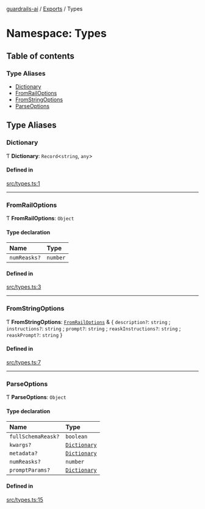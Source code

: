 [guardrails-ai](../README.md) / [Exports](../modules.md) / Types

# Namespace: Types

## Table of contents

### Type Aliases

- [Dictionary](Types.md#dictionary)
- [FromRailOptions](Types.md#fromrailoptions)
- [FromStringOptions](Types.md#fromstringoptions)
- [ParseOptions](Types.md#parseoptions)

## Type Aliases

### Dictionary

Ƭ **Dictionary**: `Record`\<`string`, `any`\>

#### Defined in

[src/types.ts:1](https://github.com/guardrails-ai/guardrails-js/blob/d37ad09/src/types.ts#L1)

___

### FromRailOptions

Ƭ **FromRailOptions**: `Object`

#### Type declaration

| Name | Type |
| :------ | :------ |
| `numReasks?` | `number` |

#### Defined in

[src/types.ts:3](https://github.com/guardrails-ai/guardrails-js/blob/d37ad09/src/types.ts#L3)

___

### FromStringOptions

Ƭ **FromStringOptions**: [`FromRailOptions`](Types.md#fromrailoptions) & \{ `description?`: `string` ; `instructions?`: `string` ; `prompt?`: `string` ; `reaskInstructions?`: `string` ; `reaskPrompt?`: `string`  }

#### Defined in

[src/types.ts:7](https://github.com/guardrails-ai/guardrails-js/blob/d37ad09/src/types.ts#L7)

___

### ParseOptions

Ƭ **ParseOptions**: `Object`

#### Type declaration

| Name | Type |
| :------ | :------ |
| `fullSchemaReask?` | `boolean` |
| `kwargs?` | [`Dictionary`](Types.md#dictionary) |
| `metadata?` | [`Dictionary`](Types.md#dictionary) |
| `numReasks?` | `number` |
| `promptParams?` | [`Dictionary`](Types.md#dictionary) |

#### Defined in

[src/types.ts:15](https://github.com/guardrails-ai/guardrails-js/blob/d37ad09/src/types.ts#L15)

